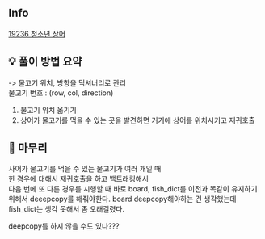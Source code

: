 ## Info
[19236 청소년 상어](https://www.acmicpc.net/problem/19236)

## 💡 풀이 방법 요약

-> 물고기 위치, 방향을 딕셔너리로 관리  
물고기 번호 : (row, col, direction)  

1. 물고기 위치 옮기기
2. 상어가 물고기를 먹을 수 있는 곳을 발견하면 거기에 상어를 위치시키고 재귀호출

## 🙂 마무리
사어가 물고기를 먹을 수 있는 물고기가 여러 개일 때  
한 경우에 대해서 재귀호출을 하고 백트래킹해서  
다음 번에 또 다른 경우를 시행할 때 바로 board, fish_dict를 이전과 똑같이 유지하기 위해서 deeepcopy를 해줘야한다.
board deepcopy해야하는 건 생각했는데 fish_dict는 생각 못해서 좀 오래걸렸다.

deepcopy를 하지 않을 수도 있나???